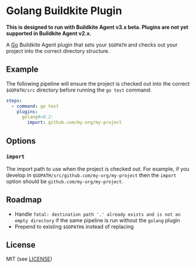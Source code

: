# Golang Buildkite Plugin

__This is designed to run with Buildkite Agent v3.x beta. Plugins are not yet supported in Buildkite Agent v2.x.__

A [Go](https://golang.org) Buildkite Agent plugin that sets your `$GOPATH` and checks out your project into the correct directory structure.

## Example

The following pipeline will ensure the project is checked out into the correct `$GOPATH/src` directory before running the `go test` command:

```yml
steps:
  - command: go test
    plugins:
      golang#v0.2:
        import: github.com/my-org/my-project
```

## Options

### `import`

The import path to use when the project is checked out. For example, if you develop in `$GOPATH/src/github.com/my-org/my-project` then the `import` option should be `github.com/my-org/my-project`.

## Roadmap

* Handle `fatal: destination path '.' already exists and is not an empty directory` if the same pipeline is run without the `golang` plugin
* Prepend to existing `$GOPATH`s instead of replacing

## License

MIT (see [LICENSE](LICENSE))